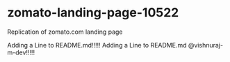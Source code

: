 # zomato-landing-page-10522

Replication of zomato.com landing page

Adding a Line to README.md!!!!!
Adding a Line to README.md @vishnuraj-m-dev!!!!!
